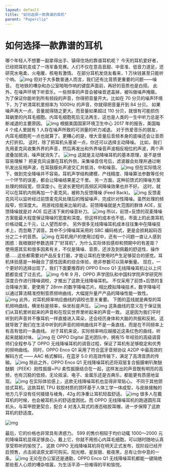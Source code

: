```yaml
---
layout: default
title: "如何选择一款靠谱的耳机"
parent: "Paperclip"
---
```


# 如何选择一款靠谱的耳机

哪个年轻人不想要一副拿得出手、镇得住场的靠谱耳机呢？
 今天的耳机爱好者，已经把耳机变成了一场军备竞赛。人们不仅在意高音甜、中音准、低音力道足，还研究水电柔、火电暖、核电有激情。 在部分耳机发烧友看来，1 万块钱甚至只能听个响。
    ![img](https://mmbiz.qpic.cn/mmbiz_png/U6yRaDu1NaYXSuYg4l8nicDXec94HkmaxBRcMn64yib5IzDK2avUVWLSPqO4LSSKcsUC70WLegQRD1xHxBue4ovA/640?wx_fmt=png)
但对于大多数普通人而言，我们还有比音质更重要的问题——噪音。 在地铁的嘈杂和办公室啪啪作响的键盘声面前，再好的音质也是白搭。 此外，在噪声环境下听音乐，一些频率的声音会被噪音遮盖掉，被叫做噪声掩蔽。 为了保证你能听到所有频段的声音，你得把音量开大。比如在 70 分贝的噪声环境下，为了听清耳机里频率为 1000Hz 的声音，你就得把音量开到 84 分贝。 如果噪声再大一点，音量就得随之更大。而音量如果超过 110 分贝，就很有可能损伤耳蜗里的内耳毛细胞。内耳毛细胞死后无法再生，这也是人类的一生中听力总是不断减退的主要原因。
![img](https://mmbiz.qpic.cn/mmbiz_png/U6yRaDu1NaYXSuYg4l8nicDXec94HkmaxO2LKkyw3qjQfu7HvXAyjPmXbwXKaHqDw0lbticibIBrffB1XbqibJYckw/640?wx_fmt=png)
根据美国国家环境卫生中心 2017 年的报告，美国每 4 个成人里就有 1 人存在噪声所致的可测量的听力减退。 对于热爱音乐的朋友，内耳毛细胞死一点也就算了。更糟心的是，增大音量后音频本身的底噪还会让音质大打折扣。 这时，除了把耳机头塞紧一点，你还可以选择主动降噪。 比如，我们先用麦克风收集外界的声音，然后再发出和外界噪音声波相反相位的声波，两个声波叠加抵消，噪声就消失了。
![img](https://mmbiz.qpic.cn/mmbiz_jpg/U6yRaDu1NaYXSuYg4l8nicDXec94HkmaxmvEVByv2Ad5v3rMOkUzTrheriaNezq68NEicwoPQ6icOIWic2hUxf3UWqA/640?wx_fmt=jpeg)
这就是主动降噪耳机的基本原理，是不是很容易理解？ 把麦克风设置在耳机外侧，采集噪音信号后，滤波器会处理并通过喇叭发出反相声波，在耳鼓膜处声波交汇并抵消，中和噪音。
![img](https://mmbiz.qpic.cn/mmbiz_png/U6yRaDu1NaYXSuYg4l8nicDXec94HkmaxejZwMUibooq9f2ibe3u2DX1yO8xNDCgl0q1r7A107ib7TVPXibsYhgFqTA/640?wx_fmt=png)
但在实际情况下，做到完全降噪并不容易。耳机声学结构建模、产线精度、降噪算法参数等任何一个环节的误差，都会让降噪结果差之千里。
 另一方面，这种前馈式的降噪方案处理的频段宽，但深度小。在波长更短的高频区间降噪效果也并不好。 这时，就可以在耳机内侧再加一个麦克风，被称为反馈降噪 (Feed Back)。
![img](https://mmbiz.qpic.cn/mmbiz_png/U6yRaDu1NaYXSuYg4l8nicDXec94HkmaxcGWAAMHk2JMFB6NdA28z6T4kIJWlDzrPk6G0RejZDLIEqyvSaJRz0w/640?wx_fmt=png)
反馈麦克风可以监听经过前馈麦克风处理后的残留噪声，完成针对性降噪。虽然处理的频段窄，但深度大。
 用游戏技能来比喻的话，前馈降噪就是大范围的群体 AOE，反馈降噪就是对 AOE 后还活下来的噪音补刀。
![img](https://mmbiz.qpic.cn/mmbiz_png/U6yRaDu1NaYXSuYg4l8nicDXec94Hkmaxqb3slfQKR5FvJ2Trxe7ORCoXrcaIeBZT2xzgtzoLMV3KvbsuaKVmdg/640?wx_fmt=png)
所以，前馈+反馈的双麦降噪方案能最大程度保证降噪的宽度和深度。但这样的成本也不低，市面上的此类耳机价格动辄上千元，让人望而却步。 另外很多无线降噪耳机成本往往集中在降噪技术上，而忽略了调音。其中不少降噪耳采用的 SBC 编码格式，更是会损耗起码百分之二十的音质。
![img](https://mmbiz.qpic.cn/mmbiz_jpg/U6yRaDu1NaYXSuYg4l8nicDXec94HkmaxvgvUv614nS5j9dzicA9aTbHrTKe1Uc1TV3BuenhsPMD0V4ugLl8A0iaw/640?wx_fmt=jpeg) 在耳机用户的使用过程中，还有一个问题一直让人感到困惑：我根据好参数选择了“好耳机”，为什么实际体验感却和预期中的有差距？ 使用感其实和很多因素有关，不仅是降噪、音质，还涉及到佩戴的舒适性、操作感......这些都需要对产品反复打磨，才能让耳机在使用时产生足够契合的感觉。耳机体验感是一种融合了感性因素的综合体验，绝非参数可以简单衡量。 现在，一个更好的选择出现了，我们下面要推荐的 OPPO Enco Q1 无线降噪耳机让以上问题都变成了过去式。
    ![img](https://mmbiz.qpic.cn/mmbiz_png/U6yRaDu1NaYXSuYg4l8nicDXec94HkmaxTdZjDWoweD9nN4qbia5sYN0tB8CzZWNHfGqVttBiatLf35AWKmU18Y8Q/640?wx_fmt=png)
今年 9 月，OPPO 声学团队和中国科学院声学研究所深度合作进行降噪调校，才推出了这款无线降噪耳机。 不仅采用了前馈+后馈的复合降噪方案，更使用了 28nm 的数字降噪芯片。相比模拟降噪技术，数字降噪可以通过算法精准控制音质频响曲线，大幅提升量产产品的降噪性能一致性。
![img](https://mmbiz.qpic.cn/mmbiz_jpg/U6yRaDu1NaYXSuYg4l8nicDXec94Hkmaxv30nwmwoW9v55gT5ZI1r8icKTicLPrDMvYsdicSzcBJQ7xZMVb6HIEkrg/640?wx_fmt=jpeg)
此外，对耳机频率响应曲线的调校也至关重要。 下图的蓝线就是典型的耳机频响曲线，横坐标是频率，纵坐标是声压。
![img](https://mmbiz.qpic.cn/mmbiz_png/U6yRaDu1NaYXSuYg4l8nicDXec94Hkmaxm9q0nf8VqjpZRYvyEI9do9feCmfhYWO6IQJT7QXIF3kmEX8IbtflyQ/640?wx_fmt=png)
这条曲线的意义在于保证我们从耳机里听起来的声音和在现实世界里听起来的声音一致。 这是因为我们平时听到的声音并不像耳机一样直接进入耳朵，还会经历身体和大脑的共振和反射。这就导致了我们在生活中听到的声音的频响曲线并不是一条直线，而是在不同频率上有高有低的一条曲线。 对于耳机来说，实际频率响应越接近这条红色的曲线，听起来就越对味。
![img](https://mmbiz.qpic.cn/mmbiz_png/U6yRaDu1NaYXSuYg4l8nicDXec94HkmaxicG26P0Q5IUapcyUVc9NGtYxvMHRlQ7ibKnOTc5HkHSA1pJvVZbfAlpw/640?wx_fmt=png)
在 OPPO Digital 蓝光团队中，拥有15 年经验的高级调音师们全程参与了 OPPO 无线降噪耳机的调音过程，保证了耳机有足够稳定和优秀的频响曲线。 同时，OPPO Enco Q1 采用了符合蓝牙音频协议 A2DP 中最高效的解码方式 —— AAC 格式解码，在蓝牙 5.0 的高效传输下，满足了高清音质的传输。
![img](https://mmbiz.qpic.cn/mmbiz_png/U6yRaDu1NaYXSuYg4l8nicDXec94HkmaxDDsOufTUH5BXW1gYhPwa0H06MObOsJuebo9Qt29fNcLkyYcKvolvmg/640?wx_fmt=png)
除此之外，OPPO Enco Q1 无线降噪耳机还将双层复合振膜喇叭聚醚醚酮（PEEK）刚性振膜+PU 柔性振膜结合在一起，这样发出的声音既有明亮的高频，也有沉稳的低频，无论摇滚、电子、金属乐还是古典乐，都能更有质感地呈现。
![img](https://mmbiz.qpic.cn/mmbiz_png/U6yRaDu1NaYXSuYg4l8nicDXec94HkmaxAibicrcnuvf9PHic2UjojbH2vmksYVhPp0SSmNyicjRNaUmgVgN68zibq2Q/640?wx_fmt=png)
在实际体验感上，这款无线降噪耳机也显得非常贴心。
不同于其他颈挂式耳机，这款耳机 TPU 软胶材质的颈环基于人体工学一体成型，与皮肤接触的地方几乎没有任何接缝与棱角，42g 的净重让耳机轻盈舒适。
![img](https://mmbiz.qpic.cn/mmbiz_jpg/U6yRaDu1NaYXSuYg4l8nicDXec94HkmaxclNqT7pUnPmpG5HfrNXEibgHKNpiarFyaTEzqaykwaicZ4HxTy7TnsDIg/640?wx_fmt=jpeg)
很多人在戴耳机的时候，也会被耳机头的舒适度困扰。而 OPPO 无线降噪耳机的跑道圆形耳机头，与耳甲腔更契合，配合 4 对浅入耳式的液态硅胶耳帽，进一步保障了这款耳机的舒适度。

![img](https://mmbiz.qpic.cn/mmbiz_png/U6yRaDu1NaYXSuYg4l8nicDXec94Hkmax0HXF1gHUjMVrX8SOFstZkovhfGANrAz2BHZ0cgdZeOxOAozonZBGyQ/640?wx_fmt=png)

最后，它的价格也非常具有诱惑力。
599 的售价相较于均价动辄 1000～2000 元的降噪耳机显得足够良心，戴上它，你就不用担心内耳毛细胞，可以随时随地认真享受聆听的愉悦了。 这款 OPPO 无线降噪耳机将在明天正式发布，现阶段已经开启预售，点击阅读原文即可购买。阳光橙、星辰银、极夜黑，总有让你中意的一条。
![img](https://mmbiz.qpic.cn/mmbiz_jpg/U6yRaDu1NaYXSuYg4l8nicDXec94HkmaxHbnsx2dt2rH1EHoca0cbX6hn7FR9IMA3kSDo4xugjX1eFkCbiaMibyjg/640?wx_fmt=jpeg)
无论在办公室还是通勤，OPPO Enco Q1 无线降噪耳机都能一键隔绝那些惹人心烦的嘈杂喧嚣，为生活平添一份难得的平和愉悦。
